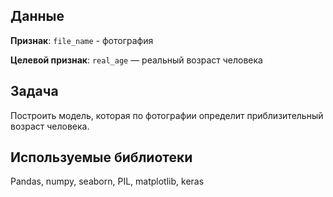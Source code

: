 ## Данные
**Признак**:
`file_name` - фотография

**Целевой признак**:
`real_age` — реальный возраст человека
## Задача 
Построить модель, которая по фотографии определит приблизительный возраст человека.
## Используемые библиотеки
Pandas, numpy, seaborn, PIL, matplotlib, keras

